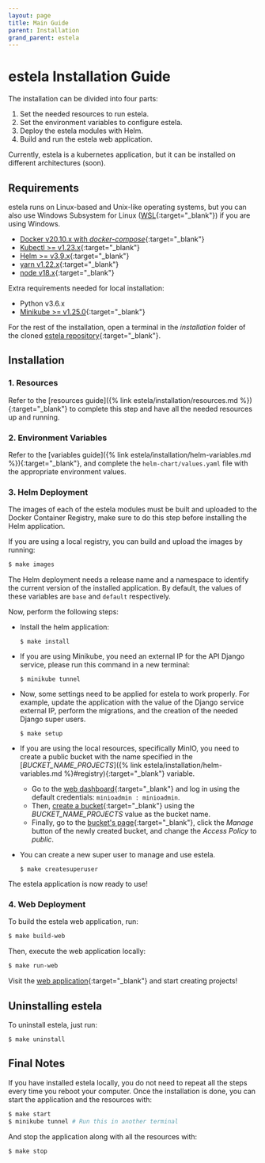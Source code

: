 ```yaml
---
layout: page
title: Main Guide
parent: Installation
grand_parent: estela
---
```


# estela Installation Guide

The installation can be divided into four parts:

1. Set the needed resources to run estela.
2. Set the environment variables to configure estela.
3. Deploy the estela modules with Helm.
4. Build and run the estela web application.

Currently, estela is a kubernetes application, but it can be installed on different 
architectures (soon).

## Requirements

estela runs on Linux-based and Unix-like operating systems, but you can also use Windows Subsystem for Linux ([WSL](https://learn.microsoft.com/en-us/windows/wsl/install){:target="_blank"}) if you are using Windows.

- [Docker v20.10.x with *docker-compose*](https://docs.docker.com/get-docker/){:target="_blank"} 
- [Kubectl >= v1.23.x](https://kubernetes.io/docs/tasks/tools/#kubectl){:target="_blank"}  
- [Helm >= v3.9.x](https://helm.sh/docs/intro/install/){:target="_blank"}  
- [yarn v1.22.x](https://classic.yarnpkg.com/lang/en/docs/install/#debian-stable){:target="_blank"}  
- [node v18.x](https://nodejs.org/){:target="_blank"}  

Extra requirements needed for local installation:

- Python v3.6.x  
- [Minikube >= v1.25.0](https://minikube.sigs.k8s.io/docs/start/){:target="_blank"}  

For the rest of the installation, open a terminal in the _installation_ folder
of the cloned [estela repository](https://github.com/bitmakerla/estela){:target="_blank"}.

## Installation

### 1. Resources

Refer to the 
[resources guide]({% link estela/installation/resources.md %}){:target="_blank"}
to complete this step and have all the needed resources up and running.

### 2. Environment Variables

Refer to the
[variables guide]({% link estela/installation/helm-variables.md %}){:target="_blank"},
and complete the `helm-chart/values.yaml` file with the appropriate environment values.

### 3. Helm Deployment

The images of each of the estela modules must be built and uploaded to the Docker
Container Registry, make sure to do this step before installing the Helm application.

If you are using a local registry, you can build and upload the images by running:

```bash
$ make images
```

The Helm deployment needs a release name and a namespace to identify the current version
of the installed application. By default, the values of these variables are `base` and 
`default` respectively.

Now, perform the following steps:

* Install the helm application:

   ```
   $ make install
   ```

* If you are using Minikube, you need an external IP for the API Django service, please 
  run this command in a new terminal:

  ```
  $ minikube tunnel
  ```

* Now, some settings need to be applied for estela to work properly. For example,
  update the application with the value of the Django service external IP, perform the 
  migrations, and the creation of the needed Django super users.

  ```
  $ make setup
  ```

* If you are using the local resources, specifically MinIO, you need to create a 
  public bucket with the name specified in the 
  [_BUCKET\_NAME\_PROJECTS_]({% link estela/installation/helm-variables.md %}#registry){:target="_blank"}
  variable.
  * Go to the [web dashboard](http://localhost:9001){:target="_blank"} and log in using 
    the default credentials: `minioadmin : minioadmin`.
  * Then, [create a bucket](http://localhost:9001/buckets/add-bucket){:target="_blank"} 
	using the _BUCKET\_NAME\_PROJECTS_ value as the bucket name.
  * Finally, go to the [bucket's page](http://localhost:9001/buckets){:target="_blank"}, 
	click the _Manage_ button of the newly created bucket, and change the _Access Policy_
	to _public_.

* You can create a new super user to manage and use estela.

  ```
  $ make createsuperuser
  ```

The estela application is now ready to use!

### 4. Web Deployment

To build the estela web application, run:

```bash
$ make build-web
```

Then, execute the web application locally:

```bash
$ make run-web
```

Visit the [web application](http://localhost:3000/login){:target="_blank"} and start
creating projects!

## Uninstalling estela

To uninstall estela, just run:

```
$ make uninstall
```

## Final Notes

If you have installed estela locally, you do not need to repeat all the steps every time 
you reboot your computer. Once the installation is done, you can start the application 
and the resources with:

```bash
$ make start
$ minikube tunnel # Run this in another terminal
```

And stop the application along with all the resources with:

```bash
$ make stop
```
